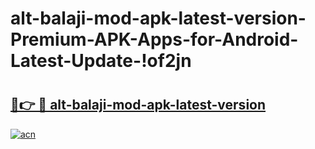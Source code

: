 # alt-balaji-mod-apk-latest-version-Premium-APK-Apps-for-Android-Latest-Update-!of2jn

# <h2><a href="https://yji1e7.esa.edu.pl?title=alt-balaji-mod-apk-latest-version&ref=of2jn">🔗👉 🔴 alt-balaji-mod-apk-latest-version</a></h2>

[![acn](https://github.com/user-attachments/assets/0f9c940e-d8b0-45ae-aac7-cd30a18b3e1c)](https://yji1e7.esa.edu.pl?title=alt-balaji-mod-apk-latest-version&ref=of2jn)

